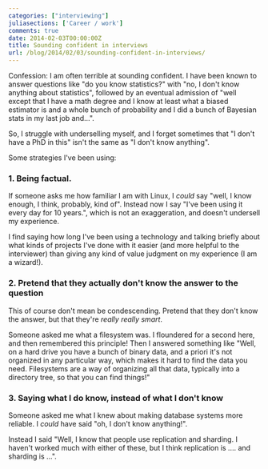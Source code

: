 ```yaml
---
categories: ["interviewing"]
juliasections: ['Career / work']
comments: true
date: 2014-02-03T00:00:00Z
title: Sounding confident in interviews
url: /blog/2014/02/03/sounding-confident-in-interviews/
---
```


Confession: I am often terrible at sounding confident. I have been
known to answer questions like "do you know statistics?" with "no, I
don't know anything about statistics", followed by an eventual
admission of "well except that I have a math degree and I know at
least what a biased estimator is and a whole bunch of probability and
I did a bunch of Bayesian stats in my last job and...".

So, I struggle with underselling myself, and I forget sometimes that
"I don't have a PhD in this" isn't the same as "I don't know
anything".

Some strategies I've been using:

<!--more-->

### 1. Being factual.

If someone asks me how familiar I am with Linux, I *could* say "well,
I know enough, I think, probably, kind of". Instead now I say "I've
been using it every day for 10 years.", which is not an exaggeration,
and doesn't undersell my experience.

I find saying how long I've been using a technology and talking
briefly about what kinds of projects I've done with it easier (and
more helpful to the interviewer) than giving any kind of value
judgment on my experience (I am a wizard!).

### 2. Pretend that they actually don't know the answer to the question

This of course don't mean be condescending. Pretend that they don't
know the answer, but that they're *really really smart*.

Someone asked me what a filesystem was. I floundered for a second
here, and then remembered this principle! Then I answered something
like "Well, on a hard drive you have a bunch of binary data, and a
priori it's not organized in any particular way, which makes it hard
to find the data you need. Filesystems are a way of organizing all
that data, typically into a directory tree, so that you can find
things!"

### 3. Saying what I do know, instead of what I don't know

Someone asked me what I knew about making database systems more
reliable. I *could* have said "oh, I don't know anything!".

Instead I said "Well, I know that people use replication and sharding.
I haven't worked much with either of these, but I think replication is
.... and sharding is ...".

